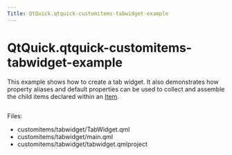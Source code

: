 ```yaml
---
Title: QtQuick.qtquick-customitems-tabwidget-example
---
```


# QtQuick.qtquick-customitems-tabwidget-example

<span class="subtitle"></span>
<!-- $$$customitems/tabwidget-description -->
<p>This example shows how to create a tab widget. It also demonstrates how property aliases and default properties can be used to collect and assemble the child items declared within an <a href="QtQuick.Item.md">Item</a>.</p>
<p class="centerAlign"><img src="https://developer.ubuntu.com/static/devportal_uploaded/1eba4371-2ac6-47cc-bd87-1b423f940fe3-../qtquick-customitems-tabwidget-example/images/qml-tabwidget-example.png" alt="" /></p><p>Files:</p>
<ul>
<li>customitems/tabwidget/TabWidget.qml</li>
<li>customitems/tabwidget/main.qml</li>
<li>customitems/tabwidget/tabwidget.qmlproject</li>
</ul>
<!-- @@@customitems/tabwidget -->
